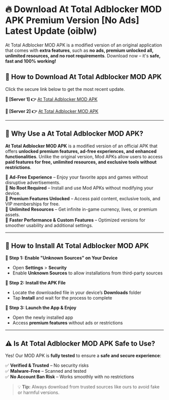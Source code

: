 # 🔥 Download At Total Adblocker MOD APK Premium Version [No Ads] Latest Update (oiblw)

At Total Adblocker MOD APK is a modified version of an original application that comes with **extra features**, such as **no ads, premium unlocked all, unlimited resources, and no root requirements**. Download now – it's **safe, fast and 100% working!**

## **📱 How to Download At Total Adblocker MOD APK**  
Click the secure link below to get the most recent update.  

 **📌 [Server 1] 👉** [At Total Adblocker MOD APK](https://hapymods.com?title=At+Total+Adblocker+MOD+APK&ref=As6)

 **📌 [Server 2] 👉** [At Total Adblocker MOD APK](https://hapymods.com?title=At+Total+Adblocker+MOD+APK&ref=As6)

---

## **🤖 Why Use a At Total Adblocker MOD APK?**  

**At Total Adblocker MOD APK** is a modified version of an official APK that offers **unlocked premium features, ad-free experiences, and enhanced functionalities**. Unlike the original version, Mod APKs allow users to access **paid features for free, unlimited resources, and exclusive tools without restrictions**.

🔽 **Ad-Free Experience** – Enjoy your favorite apps and games without disruptive advertisements.  
🔽 **No Root Required** – Install and use Mod APKs without modifying your device.  
🔽 **Premium Features Unlocked** – Access paid content, exclusive tools, and VIP memberships for free.  
🔽 **Unlimited Resources** – Get infinite in-game currency, lives, or premium assets.  
🔽 **Faster Performance & Custom Features** – Optimized versions for smoother usability and additional settings.  

---

## **🚀 How to Install At Total Adblocker MOD APK**  

**🔹 Step 1:** **Enable "Unknown Sources" on Your Device**  
- Open **Settings** > **Security**  
- Enable **Unknown Sources** to allow installations from third-party sources  

**🔹 Step 2:** **Install the APK File**  
- Locate the downloaded file in your device’s **Downloads** folder  
- Tap **Install** and wait for the process to complete  

**🔹 Step 3:** **Launch the App & Enjoy**  
- Open the newly installed app  
- Access **premium features** without ads or restrictions  

---

## **⚠️ Is At Total Adblocker MOD APK Safe to Use?**  

Yes! Our MOD APK is **fully tested** to ensure a **safe and secure experience**:

✅ **Verified & Trusted** – No security risks  
✅ **Malware-Free** – Scanned and tested  
✅ **No Account Ban Risk** – Works smoothly with no restrictions  

> 💡 **Tip:** Always download from trusted sources like ours to avoid fake or harmful versions.